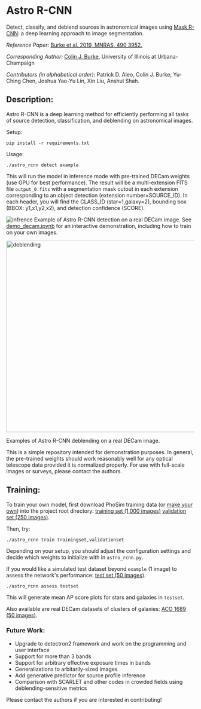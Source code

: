 # Astro R-CNN

Detect, classify, and deblend sources in astronomical images using [Mask R-CNN](https://github.com/matterport/Mask_RCNN): a deep learning approach to image segmentation.

*Reference Paper:* [Burke et al. 2019, MNRAS, 490 3952.](http://adsabs.harvard.edu/doi/10.1093/mnras/stz2845)

*Corresponding Author:* 
[Colin J. Burke](https://astro.illinois.edu/directory/profile/colinjb2), University of Illinois at Urbana-Champaign

*Contributors (in alphabetical order):* Patrick D. Aleo, Colin J. Burke, Yu-Ching Chen, Joshua Yao-Yu Lin, Xin Liu, Anshul Shah.

## Description:

Astro R-CNN is a deep learning method for efficiently performing all tasks of source detection, classification, and deblending on astronomical images.

Setup:
```
pip install -r requirements.txt
```

Usage:
```
./astro_rcnn detect example
```
This will run the model in inference mode with pre-trained DECam weights (use GPU for best performance). The result will be a multi-extension FITS file ```output_0.fits``` with a segmentation mask cutout in each extension corresponding to an object detection (extension number=SOURCE_ID). In each header, you will find the CLASS_ID (star=1,galaxy=2), bounding box (BBOX: y1,x1,y2,x2), and detection confidence (SCORE).

![infrence](https://user-images.githubusercontent.com/13906989/61251399-f3588400-a71f-11e9-896d-e73008a4e0e3.png)
Example of Astro R-CNN detection on a real DECam image. See [demo_decam.ipynb](https://github.com/burke86/deblend_maskrcnn/blob/master/demo_decam.ipynb) for an interactive demonstration, including how to train on your own images. 

<img src="https://user-images.githubusercontent.com/13906989/61023273-e1b55c00-a36e-11e9-85df-cf7471a44aa9.png" alt="deblending" width="512"/>

Examples of Astro R-CNN deblending on a real DECam image.

This is a simple repository intended for demonstration purposes. In general, the pre-trained weights should work reasonably well for any optical telescope data provided it is normalized properly. For use with full-scale images or surveys, please contact the authors.

## Training:

To train your own model, first download PhoSim training data (or [make your own](https://bitbucket.org/phosim/phosim_release)) into the project root directory: [training set (1,000 images)](https://uofi.box.com/s/svlkblkh5o4a3q3qwu7iks6r21cmmu64) [validation set (250 images)](https://uofi.box.com/s/m22q747nawtxq8e5iihjulpapwlvucr5).

Then, try:
```
./astro_rcnn train trainingset,validationset
```
Depending on your setup, you should adjust the configuration settings and decide which weights to initialize with in ```astro_rcnn.py```.

If you would like a simulated test dataset beyond ```example``` (1 image) to assess the network's performance: [test set (50 images)](https://uofi.box.com/s/bmtkjrj9g832w9qybjd1yc4l6cyqx6cs).

```
./astro_rcnn assess testset
```
This will generate mean AP score plots for stars and galaxies in ```testset```.

Also available are real DECam datasets of clusters of galaxies: [ACO 1689 (50 images)](https://uofi.box.com/s/7cy1yuahmaiucq857wgo3exln8wvc825).

### Future Work:

- Upgrade to detectron2 framework and work on the programming and user interface
- Support for more than 3 bands
- Support for arbitrary effective exposure times in bands
- Generalizations to arbitarily-sized images
- Add generative predictor for source profile inference
- Comparison with SCARLET and other codes in crowded fields using deblending-sensitive metrics

Please contact the authors if you are interested in contributing!
